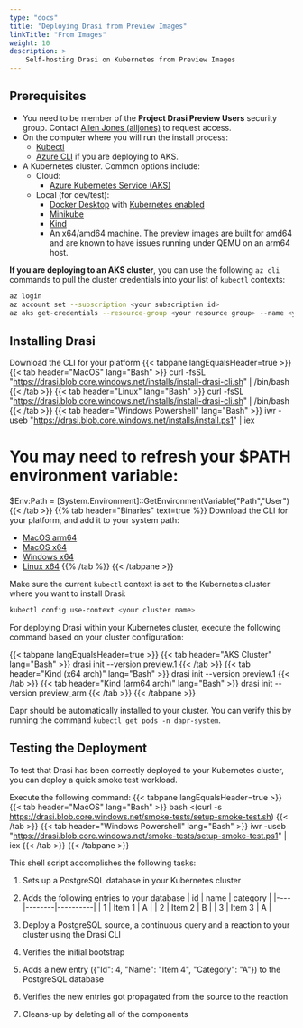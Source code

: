 ```yaml
---
type: "docs"
title: "Deploying Drasi from Preview Images"
linkTitle: "From Images"
weight: 10
description: >
    Self-hosting Drasi on Kubernetes from Preview Images
---
```


## Prerequisites

- You need to be member of the **Project Drasi Preview Users** security group. Contact [Allen Jones (alljones)](mailto:alljones@microsoft.com) to request access.
- On the computer where you will run the install process:
  - [Kubectl](https://kubernetes.io/docs/tasks/tools/)
  - [Azure CLI](https://learn.microsoft.com//cli/azure/install-azure-cli) if you are deploying to AKS.
- A Kubernetes cluster. Common options include:
  - Cloud:
    - [Azure Kubernetes Service (AKS)](https://learn.microsoft.com/en-us/azure/aks/learn/quick-kubernetes-deploy-portal?tabs=azure-cli)
  - Local (for dev/test):
    - [Docker Desktop](https://www.docker.com/products/docker-desktop/) with [Kubernetes enabled](https://docs.docker.com/desktop/kubernetes/)
    - [Minikube](https://minikube.sigs.k8s.io/docs/)
    - [Kind](https://kind.sigs.k8s.io/)
    - An x64/amd64 machine.  The preview images are built for amd64 and are known to have issues running under QEMU on an arm64 host.

**If you are deploying to an AKS cluster**, you can use the following `az cli` commands to pull the cluster credentials into your list of `kubectl` contexts:

```bash
az login
az account set --subscription <your subscription id>
az aks get-credentials --resource-group <your resource group> --name <your cluster name>
```

## Installing Drasi
Download the CLI for your platform
{{< tabpane langEqualsHeader=true >}}
{{< tab header="MacOS" lang="Bash" >}}
curl -fsSL "https://drasi.blob.core.windows.net/installs/install-drasi-cli.sh" | /bin/bash
{{< /tab >}}
{{< tab header="Linux" lang="Bash" >}}
curl -fsSL "https://drasi.blob.core.windows.net/installs/install-drasi-cli.sh" | /bin/bash
{{< /tab >}}
{{< tab header="Windows Powershell" lang="Bash" >}}
iwr -useb "https://drasi.blob.core.windows.net/installs/install.ps1" | iex
# You may need to refresh your $PATH environment variable:
$Env:Path = [System.Environment]::GetEnvironmentVariable("Path","User")
{{< /tab >}}
{{% tab header="Binaries" text=true %}}
Download the CLI for your platform, and add it to your system path:
- [MacOS arm64](https://drasi.blob.core.windows.net/installs/darwin-arm64/drasi)
- [MacOS x64](https://drasi.blob.core.windows.net/installs/darwin-x64/drasi)
- [Windows x64](https://drasi.blob.core.windows.net/installs/windows-x64/drasi.exe)
- [Linux x64](https://drasi.blob.core.windows.net/installs/linux-x64/drasi)
{{% /tab %}}
{{< /tabpane >}}


Make sure the current `kubectl` context is set to the Kubernetes cluster where you want to install Drasi:

```bash
kubectl config use-context <your cluster name>
```


For deploying Drasi within your Kubernetes cluster, execute the following command based on your cluster configuration:

{{< tabpane langEqualsHeader=true >}}
{{< tab header="AKS Cluster" lang="Bash" >}}
drasi init --version preview.1
{{< /tab >}}
{{< tab header="Kind (x64 arch)" lang="Bash" >}}
drasi init --version preview.1
{{< /tab >}}
{{< tab header="Kind (arm64 arch)" lang="Bash" >}}
drasi init --version preview_arm
{{< /tab >}}
{{< /tabpane >}}

Dapr should be automatically installed to your cluster. You can verify this by running the command `kubectl get pods -n dapr-system`. 

## Testing the Deployment
To test that Drasi has been correctly deployed to your Kubernetes cluster, you can deploy a quick smoke test workload.


Execute the following command:
{{< tabpane langEqualsHeader=true >}}
{{< tab header="MacOS" lang="Bash" >}}
bash <(curl -s https://drasi.blob.core.windows.net/smoke-tests/setup-smoke-test.sh)
{{< /tab >}}
{{< tab header="Windows Powershell" lang="Bash" >}}
iwr -useb "https://drasi.blob.core.windows.net/smoke-tests/setup-smoke-test.ps1" | iex
{{< /tab >}}
{{< /tabpane >}}

This shell script accomplishes the following tasks:
1. Sets up a PostgreSQL database in your Kubernetes cluster
2. Adds the following entries to your database
| id |  name  | category |
|----|--------|----------|
|  1 | Item 1 | A        |
|  2 | Item 2 | B        |
|  3 | Item 3 | A        |

1. Deploy a PostgreSQL source, a continuous query and a reaction to your cluster using the Drasi CLI
2. Verifies the initial bootstrap
3. Adds a new entry ({"Id": 4, "Name": "Item 4", "Category": "A"}) to the PostgreSQL database
4. Verifies the new entries got propagated from the source to the reaction
5. Cleans-up by deleting all of the components